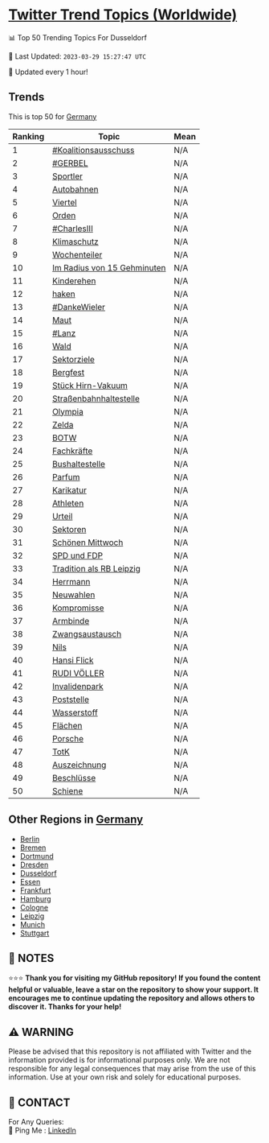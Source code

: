 [Twitter Trend Topics (Worldwide)](https://github.com/ErcinDedeoglu/Twitter-Trend-Topics)
==========


📊 Top 50 Trending Topics For Dusseldorf

📆 Last Updated: `2023-03-29 15:27:47 UTC`

🔧 Updated every 1 hour!


## Trends

This is top 50 for [Germany](</Germany>)

| Ranking | Topic | Mean |
| ------- | ------------ | ------------ |
| 1 | [#Koalitionsausschuss](http://twitter.com/search?q=%23Koalitionsausschuss) | N/A |
| 2 | [#GERBEL](http://twitter.com/search?q=%23GERBEL) | N/A |
| 3 | [Sportler](http://twitter.com/search?q=Sportler) | N/A |
| 4 | [Autobahnen](http://twitter.com/search?q=Autobahnen) | N/A |
| 5 | [Viertel](http://twitter.com/search?q=Viertel) | N/A |
| 6 | [Orden](http://twitter.com/search?q=Orden) | N/A |
| 7 | [#CharlesIII](http://twitter.com/search?q=%23CharlesIII) | N/A |
| 8 | [Klimaschutz](http://twitter.com/search?q=Klimaschutz) | N/A |
| 9 | [Wochenteiler](http://twitter.com/search?q=Wochenteiler) | N/A |
| 10 | [Im Radius von 15 Gehminuten](http://twitter.com/search?q=Im+Radius+von+15+Gehminuten) | N/A |
| 11 | [Kinderehen](http://twitter.com/search?q=Kinderehen) | N/A |
| 12 | [haken](http://twitter.com/search?q=haken) | N/A |
| 13 | [#DankeWieler](http://twitter.com/search?q=%23DankeWieler) | N/A |
| 14 | [Maut](http://twitter.com/search?q=Maut) | N/A |
| 15 | [#Lanz](http://twitter.com/search?q=%23Lanz) | N/A |
| 16 | [Wald](http://twitter.com/search?q=Wald) | N/A |
| 17 | [Sektorziele](http://twitter.com/search?q=Sektorziele) | N/A |
| 18 | [Bergfest](http://twitter.com/search?q=Bergfest) | N/A |
| 19 | [Stück Hirn-Vakuum](http://twitter.com/search?q=St%c3%bcck+Hirn-Vakuum) | N/A |
| 20 | [Straßenbahnhaltestelle](http://twitter.com/search?q=Stra%c3%9fenbahnhaltestelle) | N/A |
| 21 | [Olympia](http://twitter.com/search?q=Olympia) | N/A |
| 22 | [Zelda](http://twitter.com/search?q=Zelda) | N/A |
| 23 | [BOTW](http://twitter.com/search?q=BOTW) | N/A |
| 24 | [Fachkräfte](http://twitter.com/search?q=Fachkr%c3%a4fte) | N/A |
| 25 | [Bushaltestelle](http://twitter.com/search?q=Bushaltestelle) | N/A |
| 26 | [Parfum](http://twitter.com/search?q=Parfum) | N/A |
| 27 | [Karikatur](http://twitter.com/search?q=Karikatur) | N/A |
| 28 | [Athleten](http://twitter.com/search?q=Athleten) | N/A |
| 29 | [Urteil](http://twitter.com/search?q=Urteil) | N/A |
| 30 | [Sektoren](http://twitter.com/search?q=Sektoren) | N/A |
| 31 | [Schönen Mittwoch](http://twitter.com/search?q=Sch%c3%b6nen+Mittwoch) | N/A |
| 32 | [SPD und FDP](http://twitter.com/search?q=SPD+und+FDP) | N/A |
| 33 | [Tradition als RB Leipzig](http://twitter.com/search?q=Tradition+als+RB+Leipzig) | N/A |
| 34 | [Herrmann](http://twitter.com/search?q=Herrmann) | N/A |
| 35 | [Neuwahlen](http://twitter.com/search?q=Neuwahlen) | N/A |
| 36 | [Kompromisse](http://twitter.com/search?q=Kompromisse) | N/A |
| 37 | [Armbinde](http://twitter.com/search?q=Armbinde) | N/A |
| 38 | [Zwangsaustausch](http://twitter.com/search?q=Zwangsaustausch) | N/A |
| 39 | [Nils](http://twitter.com/search?q=Nils) | N/A |
| 40 | [Hansi Flick](http://twitter.com/search?q=Hansi+Flick) | N/A |
| 41 | [RUDI VÖLLER](http://twitter.com/search?q=RUDI+V%c3%96LLER) | N/A |
| 42 | [Invalidenpark](http://twitter.com/search?q=Invalidenpark) | N/A |
| 43 | [Poststelle](http://twitter.com/search?q=Poststelle) | N/A |
| 44 | [Wasserstoff](http://twitter.com/search?q=Wasserstoff) | N/A |
| 45 | [Flächen](http://twitter.com/search?q=Fl%c3%a4chen) | N/A |
| 46 | [Porsche](http://twitter.com/search?q=Porsche) | N/A |
| 47 | [TotK](http://twitter.com/search?q=TotK) | N/A |
| 48 | [Auszeichnung](http://twitter.com/search?q=Auszeichnung) | N/A |
| 49 | [Beschlüsse](http://twitter.com/search?q=Beschl%c3%bcsse) | N/A |
| 50 | [Schiene](http://twitter.com/search?q=Schiene) | N/A |



## Other Regions in [Germany](</Germany>)

* [Berlin](</Germany/Berlin.md>)
* [Bremen](</Germany/Bremen.md>)
* [Dortmund](</Germany/Dortmund.md>)
* [Dresden](</Germany/Dresden.md>)
* [Dusseldorf](</Germany/Dusseldorf.md>)
* [Essen](</Germany/Essen.md>)
* [Frankfurt](</Germany/Frankfurt.md>)
* [Hamburg](</Germany/Hamburg.md>)
* [Cologne](</Germany/Cologne.md>)
* [Leipzig](</Germany/Leipzig.md>)
* [Munich](</Germany/Munich.md>)
* [Stuttgart](</Germany/Stuttgart.md>)



## 📝 NOTES

⭐⭐⭐ **Thank you for visiting my GitHub repository! If you found the content helpful or valuable, leave a star on the repository to show your support. It encourages me to continue updating the repository and allows others to discover it. Thanks for your help!**


## ⚠️ WARNING

Please be advised that this repository is not affiliated with Twitter and the information provided is for informational purposes only. We are not responsible for any legal consequences that may arise from the use of this information. Use at your own risk and solely for educational purposes.


## 📨 CONTACT

 For Any Queries:  
            🏓 Ping Me : [LinkedIn](https://www.linkedin.com/in/ercindedeoglu/)
